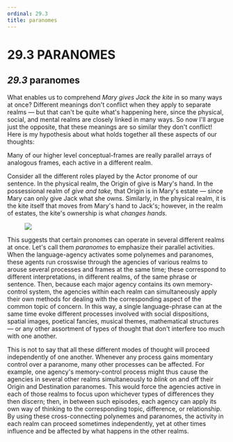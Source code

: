 ```yaml
---
ordinal: 29.3
title: paranomes
---
```


# 29.3 PARANOMES 

<h2><em>29.3</em> paranomes</h2>
<p>What enables us to comprehend <em>Mary gives Jack the kite</em> in so many ways at once? Different meanings don't conflict when they apply to separate realms &mdash; but that can't be quite what's happening here, since the physical, social, and mental realms are closely linked in many ways. So now I'll argue just the opposite, that these meanings are so similar they don't conflict! Here is my hypothesis about what holds together all these aspects of our thoughts:</p>
<p>Many of our higher level conceptual-frames are really parallel arrays of analogous frames, each active in a different realm.</p>
<p>Consider all the different roles played by the Actor pronome of our sentence. In the physical realm, the Origin of give is Mary's hand. In the possessional realm of <em>give and take,</em> that Origin is in Mary's estate &mdash; since Mary can only give Jack what she owns. Similarly, in the physical realm, it is the kite itself that moves from Mary's hand to Jack's; however, in the realm of estates, the kite's ownership is what <em>changes hands.</em></p>
<figure><img src="/images/ch29/29-6.png"></img></figure>
<p>This suggests that certain pronomes can operate in several different realms at once. Let's call them <em>paranomes</em> to emphasize their parallel activities. When the language-agency activates some polynemes and paranomes, these agents run crosswise through the agencies of various realms to arouse several processes and frames at the same time; these correspond to different interpretations, in different realms, of the same phrase or sentence. Then, because each major agency contains its own memory-control system, the agencies within each realm can simultaneously apply their own methods for dealing with the corresponding aspect of the common topic of concern. In this way, a single language-phrase can at the same time evoke different processes involved with social dispositions, spatial images, poetical fancies, musical themes, mathematical structures &mdash; or any other assortment of types of thought that don't interfere too much with one another.</p>
<p>This is not to say that all these different modes of thought will proceed independently of one another. Whenever any process gains momentary control over a paranome, many other processes can be affected. For example, one agency's memory-control process might thus cause the agencies in several other realms simultaneously to <em>blink</em> on and off their Origin and Destination paranomes. This would force the agencies active in each of those realms to focus upon whichever types of differences they then discern; then, in between such episodes, each agency can apply its own way of thinking to the corresponding topic, difference, or relationship. By using these cross-connecting polynemes and paranomes, the activity in each realm can proceed sometimes independently, yet at other times influence and be affected by what happens in the other realms.</p>